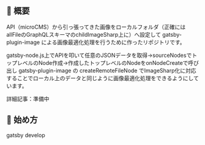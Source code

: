 ## 🚀 概要
  
  
  API（microCMS）から引っ張ってきた画像をローカルフォルダ（正確にはallFileのGraphQLスキーマのchildImageSharp上に）へ設定して gatsby-plugin-image による画像最適化処理を行うために作ったリポジトリです。
  
  
  gatsby-node.js上でAPIを叩いて任意のJSONデータを取得→sourceNodesでトップレベルのNode作成→作成したトップレベルのNodeをonNodeCreateで呼び出し gatsby-plugin-image の createRemoteFileNode でImageSharp化に対応することでローカル上のデータと同じように画像最適化処理をできるようにしています。
  
  
  詳細記事：準備中
  
  
## 🚀 始め方
  
  
gatsby develop
  
  
